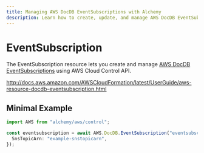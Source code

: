 ```yaml
---
title: Managing AWS DocDB EventSubscriptions with Alchemy
description: Learn how to create, update, and manage AWS DocDB EventSubscriptions using Alchemy Cloud Control.
---
```


# EventSubscription

The EventSubscription resource lets you create and manage [AWS DocDB EventSubscriptions](https://docs.aws.amazon.com/docdb/latest/userguide/) using AWS Cloud Control API.

http://docs.aws.amazon.com/AWSCloudFormation/latest/UserGuide/aws-resource-docdb-eventsubscription.html

## Minimal Example

```ts
import AWS from "alchemy/aws/control";

const eventsubscription = await AWS.DocDB.EventSubscription("eventsubscription-example", {
  SnsTopicArn: "example-snstopicarn",
});
```

